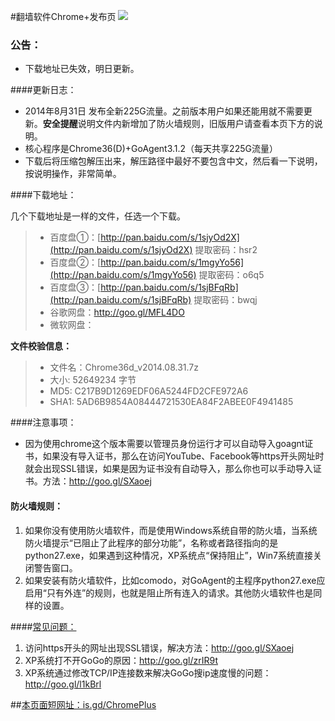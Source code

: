 #翻墙软件Chrome+发布页 ![](https://oq1gjg.bl3301.livefilestore.com/y2mlLXDCNxE4Puvrh_LvWZjKjFJWNvFh1qLCNBpKa_ykS9zlKUsqg2lImG3Tje3vbcsJt9TWo3BLvQP5Bs8xM_hLPpT3mvfZEcjo6e4sfZqSoM7F4Tr2GuZ2rOGGGzLdFgc/chrome48.ico?psid=1)

### 公告：
* 下载地址已失效，明日更新。

####更新日志：
* 2014年8月31日 发布全新225G流量。之前版本用户如果还能用就不需要更新。**安全提醒**说明文件内新增加了防火墙规则，旧版用户请查看本页下方的说明。
* 核心程序是Chrome36(D)+GoAgent3.1.2（每天共享225G流量）
* 下载后将压缩包解压出来，解压路径中最好不要包含中文，然后看一下说明，按说明操作，非常简单。

####下载地址：

几个下载地址是一样的文件，任选一个下载。
> * 百度盘①：[http://pan.baidu.com/s/1sjyOd2X](http://pan.baidu.com/s/1sjyOd2X)  提取密码：hsr2
> * 百度盘②：[http://pan.baidu.com/s/1mgyYo56](http://pan.baidu.com/s/1mgyYo56)  提取密码：o6q5
> * 百度盘③：[http://pan.baidu.com/s/1sjBFqRb](http://pan.baidu.com/s/1sjBFqRb)  提取密码：bwqj
> * 谷歌网盘：http://goo.gl/MFL4DO
> * 微软网盘：

**文件校验信息：**
> * 文件名：Chrome36d_v2014.08.31.7z
> * 大小: 52649234 字节
> * MD5: C217B9D1269EDF06A5244FD2CFE972A6
> * SHA1: 5AD6B9854A08444721530EA84F2ABEE0F4941485

####注意事项：
* 因为使用chrome这个版本需要以管理员身份运行才可以自动导入goagnt证书，如果没有导入证书，那么在访问YouTube、Facebook等https开头网址时就会出现SSL错误，如果是因为证书没有自动导入，那么你也可以手动导入证书。方法：http://goo.gl/SXaoej

#### 防火墙规则：
1. 如果你没有使用防火墙软件，而是使用Windows系统自带的防火墙，当系统防火墙提示“已阻止了此程序的部分功能”，名称或者路径指向的是python27.exe，如果遇到这种情况，XP系统点“保持阻止”，Win7系统直接关闭警告窗口。
2. 如果安装有防火墙软件，比如comodo，对GoAgent的主程序python27.exe应启用“只有外连”的规则，也就是阻止所有连入的请求。其他防火墙软件也是同样的设置。

####[常见问题：](https://github.com/comeforu2012/FQ_FAQ/wiki)

1. 访问https开头的网址出现SSL错误，解决方法：http://goo.gl/SXaoej
2. XP系统打不开GoGo的原因：http://goo.gl/zrIR9t
3. XP系统通过修改TCP/IP连接数来解决GoGo搜ip速度慢的问题：http://goo.gl/l1kBrl

##[本页面短网址：is.gd/ChromePlus](http://is.gd/ChromePlus)